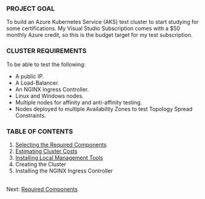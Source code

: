 
### PROJECT GOAL
To build an Azure Kubernetes Service (AKS) test cluster to start studying for
some certifications. My Visual Studio Subscription comes with a $50 monthly
Azure credit, so this is the budget target for my test subscription.


### CLUSTER REQUIREMENTS
To be able to test the following:
  * A public IP.
  * A Load-Balancer.
  * An NGINX Ingress Controller.
  * Linux and Windows nodes.
  * Multiple nodes for affinity and anti-affinity testing.
  * Nodes deployed to multiple Availability Zones to test Topology Spread Constraints.


### TABLE OF CONTENTS

1. [Selecting the Required Components](.\docs\01_components.html)
1. [Estimating Cluster Costs](.\docs\02_costs.html)
1. [Installing Local Management Tools](.\docs\03_intall_tools.html)
1. Creating the Cluster
1. Installing the NGINX Ingress Controller


\
Next: [Required Components](.\docs\01_components.html)
